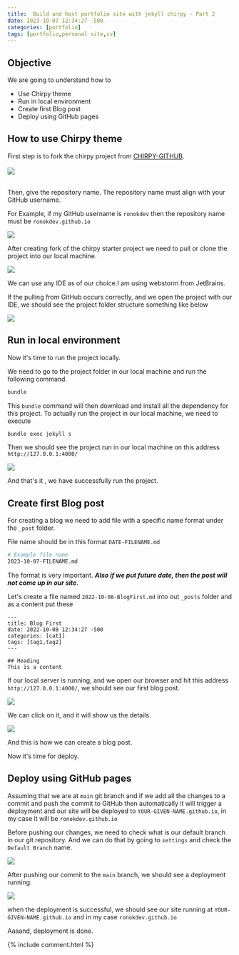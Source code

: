 ```yaml
---
title:  Build and host portfolio site with jekyll chirpy - Part 2
date: 2023-10-07 12:34:27 -500
categories: [portfolio]
tags: [portfolio,personal site,cv]
---
```


## Objective
We are going to understand how to 
<br>
- Use Chirpy theme 
- Run in local environment
- Create first Blog post
- Deploy using GitHub pages


## How to use Chirpy theme
First step is to fork the chirpy project from [CHIRPY-GITHUB](https://github.com/cotes2020/chirpy-starter).
<br>
<br>
![](/../assets/img/article_2/1.png)

<br>
Then, give the repository name. The repository name must align with your GitHub username. 

For Example, 
if my GitHub username is `ronokdev` then the repository name must be `ronokdev.github.io`

![](/../assets/img/article_2/2.png)

After creating fork of the chirpy starter project we need to pull or clone the project into our local machine.  

![](/../assets/img/article_2/3.png)

We can use any IDE as of our choice.I am using webstorm from JetBrains.

If the pulling from GitHub occurs correctly, and we open the project with our IDE, we should see the project folder structure something like below 

![](/../assets/img/article_2/4.png)


## Run in local environment
Now it's time to run the project locally.

We need to go to the project folder in our local machine and run the following command.

```bash
bundle
```
This `bundle` command will then download and install all the dependency for this project.
To actually run the project in our local machine, we need to execute

```bash
bundle exec jekyll s
```

Then we should see the project run in our local machine on this address  `http://127.0.0.1:4000/`

![](/../assets/img/article_2/5.png)

And that's it , we have successfully run the project.

## Create first Blog post
For creating a blog we need to add file with a specific name format under the `_post` folder.

File name should be in this format `DATE-FILENAME.md`

```bash
# Example file name
2023-10-07-FILENAME.md
```
The format is very important.
**_Also if we put future date, then the post will not come up in our site_**.


Let's create a file named `2022-10-08-BlogFirst.md` into out `_posts` folder and as a content put these

```text
---
title: Blog First
date: 2022-10-08 12:34:27 -500
categories: [cat1]
tags: [tag1,tag2]
---

## Heading
This is a content
```
If our local server is running, and we open our browser and hit this address `http://127.0.0.1:4000/`, we should see our first blog post. 

![](/../assets/img/article_2/6.png)

We can click on it, and it will show us the details.

![](/../assets/img/article_2/7.png)

And this is how we can create a blog post.

Now it's time for deploy.


## Deploy using GitHub pages
Assuming that we are at `main` git branch and if we add all the changes to a commit and push the commit to GitHub then automatically it will trigger a deployment and our site will be deployed to `YOUR-GIVEN-NAME.github.io`, in my case it will be `ronokdev.github.io`  

Before pushing our changes, we need to check what is our default branch in our git repository. And we can do that by going to `settings` and check the `Default Branch` name.

![](/../assets/img/article_2/8.png)

After pushing our commit to the `main` branch, we should see a deployment running. 

![](/../assets/img/article_2/9.png)

when the deployment is successful, we should see our site running at `YOUR-GIVEN-NAME.github.io` and in my case `ronokdev.github.io`

Aaaand, deployment is done.


{% include comment.html %}
